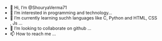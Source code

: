- 👋 Hi, I’m @ShouryaVerma71
- 👀 I’m interested in programming and technology...
- 🌱 I’m currently learning suchh languages like C, Python and HTML, CSS , Js ...
- 💞️ I’m looking to collaborate on github ...
- 📫 How to reach me ...

<!---
ShouryaVerma71/ShouryaVerma71 is a ✨ special ✨ repository because its `README.md` (this file) appears on your GitHub profile.
You can click the Preview link to take a look at your changes.
--->
